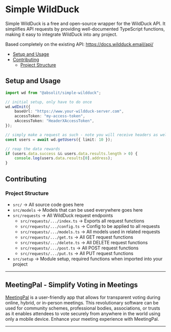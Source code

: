 # Simple WildDuck

Simple WildDuck is a free and open-source wrapper for the WildDuck API. It simplifies API requests by providing well-documented TypeScript functions, making it easy to integrate WildDuck into any project.

Based completely on the existing API: https://docs.wildduck.email/api/

- [Setup and Usage](#setup-and-usage)
- [Contributing](#contributing)
  - [Project Structure](#project-structure)

## Setup and Usage

```typescript
import wd from "@absolit/simple-wildduck";

// initial setup, only have to do once
wd.wdInit({
	baseUrl: "https://www.your-wildduck-server.com",
	accessToken: "my-access-token",
	xAccessToken: "HeaderXAccessToken",
});

// simply make a request as such - note you will receive headers as well as data
const users = await wd.getUsers({ limit: 10 });

// reap the data rewards
if (users.data.success && users.data.results.length > 0) {
	console.log(users.data.results[0].address);
}
```

## Contributing

### Project Structure

- `src/` -> All source code goes here
- `src/models` -> Models that can be used everywhere goes here
- `src/requests` -> All WildDuck request endpoints
  - `src/requests/.../index.ts` -> Exports all request functions
  - `src/requests/.../config.ts` -> Config to be applied to all requests
  - `src/requests/.../models.ts` -> All models used in related requests
  - `src/requests/.../get.ts` -> All GET request functions
  - `src/requests/.../delete.ts` -> All DELETE request functions
  - `src/requests/.../post.ts` -> All POST request functions
  - `src/requests/.../put.ts` -> All PUT request functions
- `src/setup` -> Module setup, required functions when imported into your project

---

## MeetingPal - Simplify Voting in Meetings

[MeetingPal](https://meetingpal.co.za) is a user-friendly app that allows for transparent voting during online, hybrid, or in-person meetings. This revolutionary software can be used for community schemes, professional bodies, associations, or trusts as it enables attendees to vote securely from anywhere in the world using only a mobile device. Enhance your meeting experience with MeetingPal.

---
